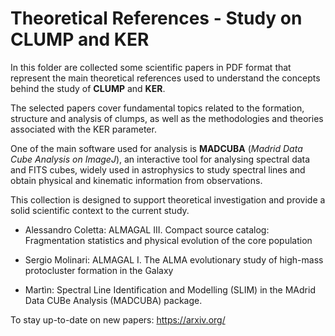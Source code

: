 # Theoretical References - Study on CLUMP and KER

In this folder are collected some scientific papers in PDF format that represent the main theoretical references used to understand the concepts behind the study of **CLUMP** and **KER**.

The selected papers cover fundamental topics related to the formation, structure and analysis of clumps, as well as the methodologies and theories associated with the KER parameter.

One of the main software used for analysis is **MADCUBA** (*Madrid Data Cube Analysis on ImageJ*), an interactive tool for analysing spectral data and FITS cubes, widely used in astrophysics to study spectral lines and obtain physical and kinematic information from observations.

This collection is designed to support theoretical investigation and provide a solid scientific context to the current study.

- Alessandro Coletta: ALMAGAL III. Compact source catalog: Fragmentation statistics and physical evolution of the core population

- Sergio Molinari: ALMAGAL I. The ALMA evolutionary study of high-mass protocluster formation in the Galaxy

- Martìn: Spectral Line Identification and Modelling (SLIM) in the MAdrid Data CUBe Analysis (MADCUBA) package.

To stay up-to-date on new papers: https://arxiv.org/
